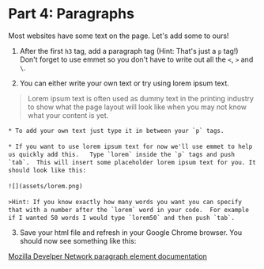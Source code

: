 # Part 4: Paragraphs
Most websites have some text on the page. Let's add some to ours!

1. After the first `h3` tag, add a paragraph tag (Hint: That's just a `p` tag!) Don't forget to use emmet so you don't have to write out all the `<`, `>` and `\`.

2. You can either write your own text or try using lorem ipsum text. 
>Lorem ipsum text is often used as dummy text in the printing industry to show what the page layout will look like when you may not know what your content is yet.

    * To add your own text just type it in between your `p` tags.

    * If you want to use lorem ipsum text for now we'll use emmet to help us quickly add this.   Type `lorem` inside the `p` tags and push `tab`.  This will insert some placeholder lorem ipsum text for you. It should look like this: 
    
    ![](assets/lorem.png)
    
    >Hint: If you know exactly how many words you want you can specify that with a number after the `lorem` word in your code.  For example if I wanted 50 words I would type `lorem50` and then push `tab`.  

3. Save your html file and refresh in your Google Chrome browser. You should now see something like this: 



[Mozilla Develper Network paragraph element documentation](https://developer.mozilla.org/en-US/docs/Web/HTML/Element/p)